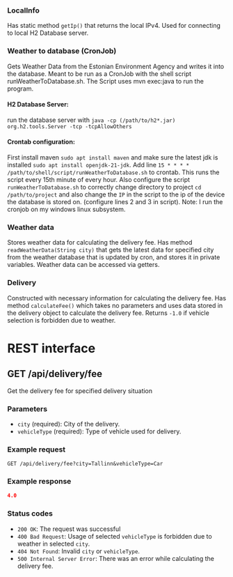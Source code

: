 ### LocalInfo ###
Has static method `getIp()` that returns the local IPv4.
Used for connecting to local H2 Database server.


### Weather to database (CronJob) ###
Gets Weather Data from the Estonian Environment Agency and writes it into the database.
Meant to be run as a CronJob with the shell script runWeatherToDatabase.sh.
The Script uses mvn exec:java to run the program.

#### H2 Database Server:
run the database server with `java -cp (/path/to/h2*.jar) org.h2.tools.Server -tcp -tcpAllowOthers`

#### Crontab configuration:
First install maven `sudo apt install maven` and make sure the latest jdk is installed `sudo apt install openjdk-21-jdk`.
Add line `15 * * * * /path/to/shell/script/runWeatherToDatabase.sh` to crontab.
This runs the script every 15th minute of every hour.
Also configure the script `runWeatherToDatabase.sh` to correctly change directory to project `cd /path/to/project` 
and also change the `IP` in the script to the ip of the device the database is stored on. (configure lines 2 and 3 in script). 
Note: I run the cronjob on my windows linux subsystem.


### Weather data ###
Stores weather data for calculating the delivery fee.
Has method `readWeatherData(String city)` that gets the latest data for specified city
from the weather database that is updated by cron, and stores it in private variables.
Weather data can be accessed via getters.


### Delivery ###
Constructed with necessary information for calculating the delivery fee.
Has method `calculateFee()` which takes no parameters and uses data stored in the delivery object
to calculate the delivery fee. Returns `-1.0` if vehicle selection is forbidden due to weather.


# REST interface #

## GET /api/delivery/fee
Get the delivery fee for specified delivery situation

### Parameters

- `city` (required): City of the delivery.
- `vehicleType` (required): Type of vehicle used for delivery.

### Example request

`GET /api/delivery/fee?city=Tallinn&vehicleType=Car`

### Example response

```json
4.0
```

### Status codes
- `200 OK`: The request was successful
- `400 Bad Request`: Usage of selected `vehicleType` is forbidden due to weather in selected `city`.
- `404 Not Found`: Invalid `city` or `vehicleType`.
- `500 Internal Server Error`: There was an error while calculating the delivery fee.
